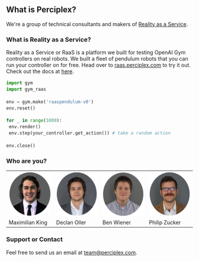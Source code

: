 ## What is Perciplex?

We're a group of technical consultants and makers of [Reality as a Service](https://raas.perciplex.com). 

### What is Reality as a Service?

Reality as a Service or RaaS is a platform we built for testing OpenAI Gym controllers on real robots. We built a fleet of pendulum robots that you can run your controller on for free. Head over to [raas.perciplex.com](https://raas.perciplex.com) to try it out. Check out the docs at [here](https://perciplex.github.io/raas/).

```python
import gym
import gym_raas

env = gym.make('raaspendulum-v0')
env.reset()

for _ in range(1000):
 env.render()
 env.step(your_controller.get_action()) # take a random action

env.close()
```

### Who are you?
<table>
 <tr>
  <td><img src="max_circle.png" alt="Max" width="120px" height="120px"></td>
  <td><img src="declan_circle.png" alt="Declan" width="120px" height="120px"></td>
  <td><img src="ben_circle.png" alt="Bax" width="120px" height="120px"></td>
  <td><img src="phil_circle.png" alt="Pax" width="120px" height="120px"></td>
 </tr>
 <tr>
  <td>Maximilian King</td>
  <td>Declan Oller</td>
  <td>Ben Wiener</td>
  <td>Philip Zucker</td>
 </tr>
</table>


### Support or Contact
Feel free to send us an email at [team@perciplex.com](mailto:team@perciplex.com).
